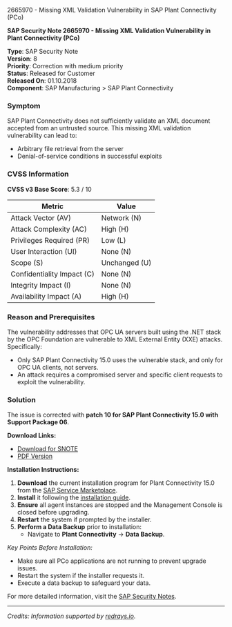 2665970 - Missing XML Validation Vulnerability in SAP Plant Connectivity (PCo)

**SAP Security Note 2665970 - Missing XML Validation Vulnerability in Plant Connectivity (PCo)**

**Type**: SAP Security Note  
**Version**: 8  
**Priority**: Correction with medium priority  
**Status**: Released for Customer  
**Released On**: 01.10.2018  
**Component**: SAP Manufacturing > SAP Plant Connectivity  

### Symptom

SAP Plant Connectivity does not sufficiently validate an XML document accepted from an untrusted source. This missing XML validation vulnerability can lead to:

- Arbitrary file retrieval from the server
- Denial-of-service conditions in successful exploits

### CVSS Information

**CVSS v3 Base Score**: 5.3 / 10

| Metric                     | Value             |
|----------------------------|-------------------|
| Attack Vector (AV)         | Network (N)       |
| Attack Complexity (AC)     | High (H)          |
| Privileges Required (PR)   | Low (L)           |
| User Interaction (UI)      | None (N)          |
| Scope (S)                  | Unchanged (U)     |
| Confidentiality Impact (C) | None (N)          |
| Integrity Impact (I)       | None (N)          |
| Availability Impact (A)    | High (H)          |

### Reason and Prerequisites

The vulnerability addresses that OPC UA servers built using the .NET stack by the OPC Foundation are vulnerable to XML External Entity (XXE) attacks. Specifically:

- Only SAP Plant Connectivity 15.0 uses the vulnerable stack, and only for OPC UA clients, not servers.
- An attack requires a compromised server and specific client requests to exploit the vulnerability.

### Solution

The issue is corrected with **patch 10 for SAP Plant Connectivity 15.0 with Support Package 06**.

**Download Links:**

- [Download for SNOTE](https://notesdownloads.sap.com/note/0040000001779442018)
- [PDF Version](https://userapps.support.sap.com/sap/support/sfm/notes/print/0002665970?language=en-US&token=3FFD4A0ACA65A1B00B507B8D46F9236B)

**Installation Instructions:**

1. **Download** the current installation program for Plant Connectivity 15.0 from the [SAP Service Marketplace](https://me.sap.com/).
2. **Install** it following the [installation guide](http://help.sap.com/pco).
3. **Ensure** all agent instances are stopped and the Management Console is closed before upgrading.
4. **Restart** the system if prompted by the installer.
5. **Perform a Data Backup** prior to installation:
   - Navigate to **Plant Connectivity** → **Data Backup**.

*Key Points Before Installation:*

- Make sure all PCo applications are not running to prevent upgrade issues.
- Restart the system if the installer requests it.
- Execute a data backup to safeguard your data.

For more detailed information, visit the [SAP Security Notes](https://me.sap.com/securitynotes).

---

*Credits: Information supported by [redrays.io](https://redrays.io).*
